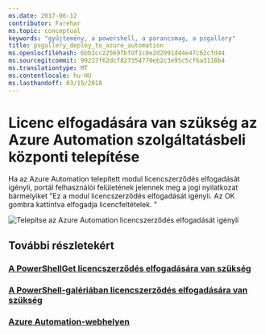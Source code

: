 ```yaml
---
ms.date: 2017-06-12
contributor: Farehar
ms.topic: conceptual
keywords: "gyűjtemény, a powershell, a parancsmag, a psgallery"
title: psgallery_deploy_to_azure_automation
ms.openlocfilehash: 6bb2cc22569fbfdf1c8e2d2991d44e47c62cfd44
ms.sourcegitcommit: 99227f62dcf827354770eb2c3e95c5cf6a3118b4
ms.translationtype: MT
ms.contentlocale: hu-HU
ms.lasthandoff: 03/15/2018
---
```

<a name="require-license-acceptance-on-deploy-to-azure-automation"></a>Licenc elfogadására van szükség az Azure Automation szolgáltatásbeli központi telepítése
===========================

Ha az Azure Automation telepített modul licencszerződés elfogadását igényli, portál felhasználói felületének jelennek meg a jogi nyilatkozat bármelyiket "Ez a modul licencszerződés elfogadását igényli. Az OK gombra kattintva elfogadja licencfeltételek. "


![Telepítse az Azure Automation licencszerződés elfogadását igényli](Images/DeployToAzureAutomationRequireLicenseAcceptanceDisclaimer.png)


## <a name="more-details"></a>További részletekért
### <a name="require-license-acceptance-in-powershellgetpsgetmodulerequirelicenseacceptancemd"></a>[A PowerShellGet licencszerződés elfogadására van szükség](../psget/module/RequireLicenseAcceptance.md)
### <a name="require-license-acceptance-in-powershell-gallerypsgalleryrequireslicenseacceptancemd"></a>[A PowerShell-galériában licencszerződés elfogadására van szükség](psgallery_requires_license_acceptance.md)
### <a name="azure-automation-websitehttpazuremicrosoftcomservicesautomation"></a>[Azure Automation-webhelyen](http://azure.microsoft.com/services/automation/)

